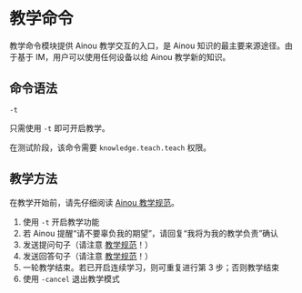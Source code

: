 # 教学命令

教学命令模块提供 Ainou 教学交互的入口，是 Ainou 知识的最主要来源途径。由于基于 IM，用户可以使用任何设备以给 Ainou 教学新的知识。

## 命令语法

    -t

只需使用 `-t` 即可开启教学。

在测试阶段，该命令需要 `knowledge.teach.teach` 权限。

## 教学方法

在教学开始前，请先仔细阅读 [Ainou 教学规范](/rules/teach.md)。

1. 使用 `-t` 开启教学功能
2. 若 Ainou 提醒“请不要辜负我的期望”，请回复“我将为我的教学负责”确认
3. 发送提问句子（请注意 [教学规范](/rules/teach.md)！）
4. 发送回答句子（请注意 [教学规范](/rules/teach.md)！） 
5. 一轮教学结束。若已开启连续学习，则可重复进行第 3 步；否则教学结束
6. 使用 `-cancel` 退出教学模式